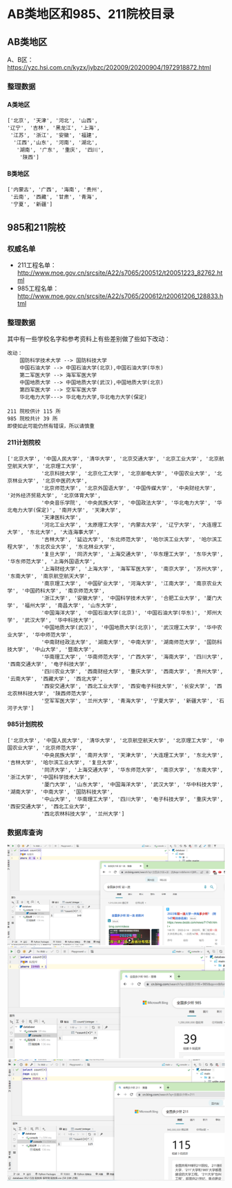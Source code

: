 
# AB类地区和985、211院校目录


## AB类地区
A、B区：https://yzc.hsi.com.cn/kyzx/jybzc/202009/20200904/1972918872.html

### 整理数据
#### A类地区
```text
['北京', '天津', '河北', '山西', 
'辽宁', '吉林', '黑龙江', '上海',
 '江苏', '浙江', '安徽', '福建',
  '江西','山东', '河南', '湖北',
   '湖南', '广东', '重庆', '四川',
    '陕西']

```

#### B类地区
```text
['内蒙古', '广西', '海南', '贵州',
 '云南', '西藏', '甘肃', '青海', 
 '宁夏', '新疆']
```

## 985和211院校

### 权威名单
- 211工程名单：http://www.moe.gov.cn/srcsite/A22/s7065/200512/t20051223_82762.html
- 985工程名单：http://www.moe.gov.cn/srcsite/A22/s7065/200612/t20061206_128833.html

### 整理数据
其中有一些学校名字和参考资料上有些差别做了些如下改动：

    改动：
        国防科学技术大学 --> 国防科技大学
        中国石油大学 --> 中国石油大学(北京),中国石油大学(华东)
        第二军医大学 --> 海军军医大学
        中国地质大学 --> 中国地质大学(武汉),中国地质大学(北京)
        第四军医大学 --> 空军军医大学
        华北电力大学---> 华北电力大学,华北电力大学(保定)

    211 院校供计 115 所
    985 院校共计 39 所
    即使如此可能仍然有错误，所以请慎重
#### 211计划院校

```text
['北京大学', '中国人民大学', '清华大学', '北京交通大学', '北京工业大学', '北京航空航天大学', '北京理工大学',
           '北京科技大学', '北京化工大学', '北京邮电大学', '中国农业大学', '北京林业大学', '北京中医药大学',
           '北京师范大学', '北京外国语大学', '中国传媒大学', '中央财经大学', '对外经济贸易大学', '北京体育大学',
           '中央音乐学院', '中央民族大学', '中国政法大学', '华北电力大学', '华北电力大学(保定)', '南开大学', '天津大学',
           '天津医科大学',
           '河北工业大学', '太原理工大学', '内蒙古大学', '辽宁大学', '大连理工大学', '东北大学', '大连海事大学',
           '吉林大学', '延边大学', '东北师范大学', '哈尔滨工业大学', '哈尔滨工程大学', '东北农业大学', '东北林业大学',
           '复旦大学', '同济大学', '上海交通大学', '华东理工大学', '东华大学', '华东师范大学', '上海外国语大学',
           '上海财经大学', '上海大学', '海军军医大学', '南京大学', '苏州大学', '东南大学', '南京航空航天大学',
           '南京理工大学', '中国矿业大学', '河海大学', '江南大学', '南京农业大学', '中国药科大学', '南京师范大学',
           '浙江大学', '安徽大学', '中国科学技术大学', '合肥工业大学', '厦门大学', '福州大学', '南昌大学', '山东大学',
           '中国海洋大学', '中国石油大学(北京)', '中国石油大学(华东)', '郑州大学', '武汉大学', '华中科技大学',
           '中国地质大学(武汉)', '中国地质大学(北京)', '武汉理工大学', '华中农业大学', '华中师范大学',
           '中南财经政法大学', '湖南大学', '中南大学', '湖南师范大学', '国防科技大学', '中山大学', '暨南大学',
           '华南理工大学', '华南师范大学', '广西大学', '海南大学', '四川大学', '西南交通大学', '电子科技大学',
           '四川农业大学', '西南财经大学', '重庆大学', '西南大学', '贵州大学', '云南大学', '西藏大学', '西北大学',
           '西安交通大学', '西北工业大学', '西安电子科技大学', '长安大学', '西北农林科技大学', '陕西师范大学',
           '空军军医大学', '兰州大学', '青海大学', '宁夏大学', '新疆大学', '石河子大学']

```

#### 985计划院校

```text
['北京大学', '中国人民大学', '清华大学', '北京航空航天大学', '北京理工大学', '中国农业大学', '北京师范大学',
           '中央民族大学', '南开大学', '天津大学', '大连理工大学', '东北大学', '吉林大学', '哈尔滨工业大学', '复旦大学',
           '同济大学', '上海交通大学', '华东师范大学', '南京大学', '东南大学', '浙江大学', '中国科学技术大学',
           '厦门大学', '山东大学', '中国海洋大学', '武汉大学', '华中科技大学', '湖南大学', '中南大学', '国防科技大学',
           '中山大学', '华南理工大学', '四川大学', '电子科技大学', '重庆大学', '西安交通大学', '西北工业大学',
           '西北农林科技大学', '兰州大学']
```

### 数据库查询
![](../img/count双一流.png)
![](../img/count985.png)
![](../img/count211.png)